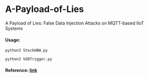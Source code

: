 # A-Payload-of-Lies
A Payload of Lies: False Data Injection Attacks on MQTT-based IIoT Systems

#### Usage: 

````
python3 StockHBW.py
````

````
python3 VGRTrigger.py
````


#### Reference: [link](https://github.com/fischertechnik/txt_training_factory/blob/master/TxtSmartFactoryLib/doc/MqttInterface.md)
